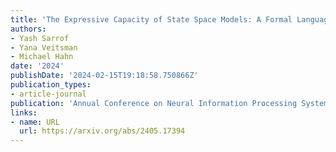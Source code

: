 ```yaml
---
title: 'The Expressive Capacity of State Space Models: A Formal Language Perspective'
authors:
- Yash Sarrof
- Yana Veitsman
- Michael Hahn
date: '2024'
publishDate: '2024-02-15T19:18:58.750866Z'
publication_types:
- article-journal
publication: 'Annual Conference on Neural Information Processing Systems (NeurIPS 2024, poster)'
links:
- name: URL
  url: https://arxiv.org/abs/2405.17394
---
```

